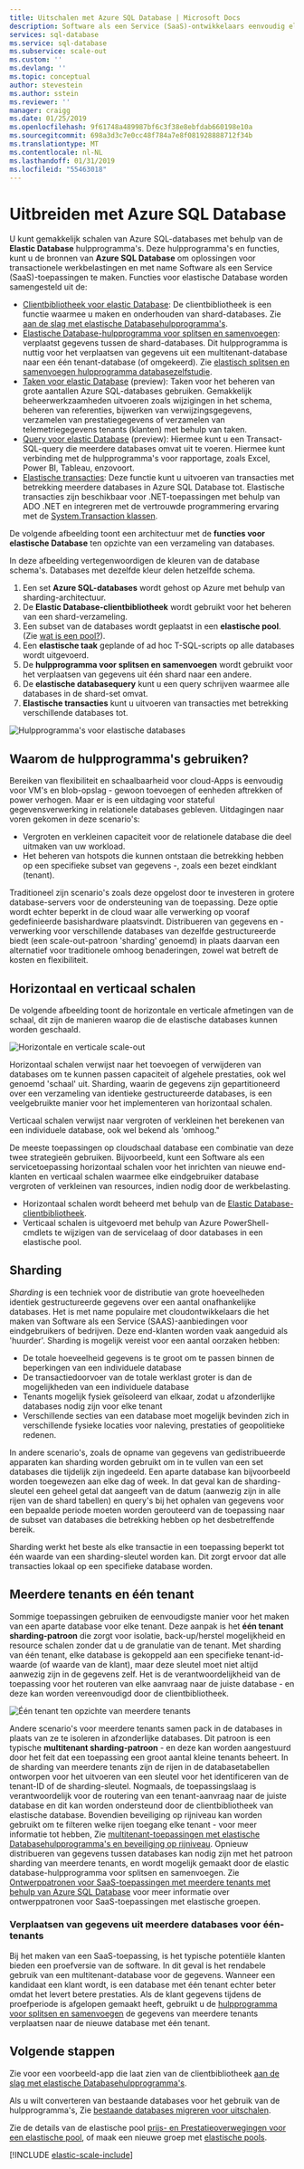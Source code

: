 ```yaml
---
title: Uitschalen met Azure SQL Database | Microsoft Docs
description: Software als een Service (SaaS)-ontwikkelaars eenvoudig elastische schaalbare databases kunt maken in de cloud met behulp van deze hulpprogramma 's
services: sql-database
ms.service: sql-database
ms.subservice: scale-out
ms.custom: ''
ms.devlang: ''
ms.topic: conceptual
author: stevestein
ms.author: sstein
ms.reviewer: ''
manager: craigg
ms.date: 01/25/2019
ms.openlocfilehash: 9f61748a489987bf6c3f38e8ebfdab660198e10a
ms.sourcegitcommit: 698a3d3c7e0cc48f784a7e8f081928888712f34b
ms.translationtype: MT
ms.contentlocale: nl-NL
ms.lasthandoff: 01/31/2019
ms.locfileid: "55463018"
---
```

# <a name="scaling-out-with-azure-sql-database"></a>Uitbreiden met Azure SQL Database
U kunt gemakkelijk schalen van Azure SQL-databases met behulp van de **Elastic Database** hulpprogramma's. Deze hulpprogramma's en functies, kunt u de bronnen van **Azure SQL Database** om oplossingen voor transactionele werkbelastingen en met name Software als een Service (SaaS)-toepassingen te maken. Functies voor elastische Database worden samengesteld uit de:

* [Clientbibliotheek voor elastic Database](sql-database-elastic-database-client-library.md): De clientbibliotheek is een functie waarmee u maken en onderhouden van shard-databases.  Zie [aan de slag met elastische Databasehulpprogramma's](sql-database-elastic-scale-get-started.md).
* [Elastische Database-hulpprogramma voor splitsen en samenvoegen](sql-database-elastic-scale-overview-split-and-merge.md): verplaatst gegevens tussen de shard-databases. Dit hulpprogramma is nuttig voor het verplaatsen van gegevens uit een multitenant-database naar een één tenant-database (of omgekeerd). Zie [elastisch splitsen en samenvoegen hulpprogramma databasezelfstudie](sql-database-elastic-scale-configure-deploy-split-and-merge.md).
* [Taken voor elastic Database](sql-database-elastic-jobs-overview.md) (preview): Taken voor het beheren van grote aantallen Azure SQL-databases gebruiken. Gemakkelijk beheerwerkzaamheden uitvoeren zoals wijzigingen in het schema, beheren van referenties, bijwerken van verwijzingsgegevens, verzamelen van prestatiegegevens of verzamelen van telemetriegegevens tenants (klanten) met behulp van taken.
* [Query voor elastic Database](sql-database-elastic-query-overview.md) (preview): Hiermee kunt u een Transact-SQL-query die meerdere databases omvat uit te voeren. Hiermee kunt verbinding met de hulpprogramma's voor rapportage, zoals Excel, Power BI, Tableau, enzovoort.
* [Elastische transacties](sql-database-elastic-transactions-overview.md): Deze functie kunt u uitvoeren van transacties met betrekking meerdere databases in Azure SQL Database tot. Elastische transacties zijn beschikbaar voor .NET-toepassingen met behulp van ADO .NET en integreren met de vertrouwde programmering ervaring met de [System.Transaction klassen](https://msdn.microsoft.com/library/system.transactions.aspx).

De volgende afbeelding toont een architectuur met de **functies voor elastische Database** ten opzichte van een verzameling van databases.

In deze afbeelding vertegenwoordigen de kleuren van de database schema's. Databases met dezelfde kleur delen hetzelfde schema.

1. Een set **Azure SQL-databases** wordt gehost op Azure met behulp van sharding-architectuur.
2. De **Elastic Database-clientbibliotheek** wordt gebruikt voor het beheren van een shard-verzameling.
3. Een subset van de databases wordt geplaatst in een **elastische pool**. (Zie [wat is een pool?](sql-database-elastic-pool.md)).
4. Een **elastische taak** geplande of ad hoc T-SQL-scripts op alle databases wordt uitgevoerd.
5. De **hulpprogramma voor splitsen en samenvoegen** wordt gebruikt voor het verplaatsen van gegevens uit één shard naar een andere.
6. De **elastische databasequery** kunt u een query schrijven waarmee alle databases in de shard-set omvat.
7. **Elastische transacties** kunt u uitvoeren van transacties met betrekking verschillende databases tot. 

![Hulpprogramma's voor elastische databases][1]

## <a name="why-use-the-tools"></a>Waarom de hulpprogramma's gebruiken?
Bereiken van flexibiliteit en schaalbaarheid voor cloud-Apps is eenvoudig voor VM's en blob-opslag - gewoon toevoegen of eenheden aftrekken of power verhogen. Maar er is een uitdaging voor stateful gegevensverwerking in relationele databases gebleven. Uitdagingen naar voren gekomen in deze scenario's:

* Vergroten en verkleinen capaciteit voor de relationele database die deel uitmaken van uw workload.
* Het beheren van hotspots die kunnen ontstaan die betrekking hebben op een specifieke subset van gegevens -, zoals een bezet eindklant (tenant).

Traditioneel zijn scenario's zoals deze opgelost door te investeren in grotere database-servers voor de ondersteuning van de toepassing. Deze optie wordt echter beperkt in de cloud waar alle verwerking op vooraf gedefinieerde basishardware plaatsvindt. Distribueren van gegevens en -verwerking voor verschillende databases van dezelfde gestructureerde biedt (een scale-out-patroon 'sharding' genoemd) in plaats daarvan een alternatief voor traditionele omhoog benaderingen, zowel wat betreft de kosten en flexibiliteit.

## <a name="horizontal-and-vertical-scaling"></a>Horizontaal en verticaal schalen
De volgende afbeelding toont de horizontale en verticale afmetingen van de schaal, dit zijn de manieren waarop die de elastische databases kunnen worden geschaald.

![Horizontale en verticale scale-out][2]

Horizontaal schalen verwijst naar het toevoegen of verwijderen van databases om te kunnen passen capaciteit of algehele prestaties, ook wel genoemd 'schaal' uit. Sharding, waarin de gegevens zijn gepartitioneerd over een verzameling van identieke gestructureerde databases, is een veelgebruikte manier voor het implementeren van horizontaal schalen.  

Verticaal schalen verwijst naar vergroten of verkleinen het berekenen van een individuele database, ook wel bekend als 'omhoog."

De meeste toepassingen op cloudschaal database een combinatie van deze twee strategieën gebruiken. Bijvoorbeeld, kunt een Software als een servicetoepassing horizontaal schalen voor het inrichten van nieuwe end-klanten en verticaal schalen waarmee elke eindgebruiker database vergroten of verkleinen van resources, indien nodig door de werkbelasting.

* Horizontaal schalen wordt beheerd met behulp van de [Elastic Database-clientbibliotheek](sql-database-elastic-database-client-library.md).
* Verticaal schalen is uitgevoerd met behulp van Azure PowerShell-cmdlets te wijzigen van de servicelaag of door databases in een elastische pool.

## <a name="sharding"></a>Sharding
*Sharding* is een techniek voor de distributie van grote hoeveelheden identiek gestructureerde gegevens over een aantal onafhankelijke databases. Het is met name populaire met cloudontwikkelaars die het maken van Software als een Service (SAAS)-aanbiedingen voor eindgebruikers of bedrijven. Deze end-klanten worden vaak aangeduid als 'huurder'. Sharding is mogelijk vereist voor een aantal oorzaken hebben:  

* De totale hoeveelheid gegevens is te groot om te passen binnen de beperkingen van een individuele database
* De transactiedoorvoer van de totale werklast groter is dan de mogelijkheden van een individuele database
* Tenants mogelijk fysiek geïsoleerd van elkaar, zodat u afzonderlijke databases nodig zijn voor elke tenant
* Verschillende secties van een database moet mogelijk bevinden zich in verschillende fysieke locaties voor naleving, prestaties of geopolitieke redenen.

In andere scenario's, zoals de opname van gegevens van gedistribueerde apparaten kan sharding worden gebruikt om in te vullen van een set databases die tijdelijk zijn ingedeeld. Een aparte database kan bijvoorbeeld worden toegewezen aan elke dag of week. In dat geval kan de sharding-sleutel een geheel getal dat aangeeft van de datum (aanwezig zijn in alle rijen van de shard tabellen) en query's bij het ophalen van gegevens voor een bepaalde periode moeten worden gerouteerd van de toepassing naar de subset van databases die betrekking hebben op het desbetreffende bereik.

Sharding werkt het beste als elke transactie in een toepassing beperkt tot één waarde van een sharding-sleutel worden kan. Dit zorgt ervoor dat alle transacties lokaal op een specifieke database worden.

## <a name="multi-tenant-and-single-tenant"></a>Meerdere tenants en één tenant
Sommige toepassingen gebruiken de eenvoudigste manier voor het maken van een aparte database voor elke tenant. Deze aanpak is het **één tenant sharding-patroon** die zorgt voor isolatie, back-up/herstel mogelijkheid en resource schalen zonder dat u de granulatie van de tenant. Met sharding van één tenant, elke database is gekoppeld aan een specifieke tenant-id-waarde (of waarde van de klant), maar deze sleutel moet niet altijd aanwezig zijn in de gegevens zelf. Het is de verantwoordelijkheid van de toepassing voor het routeren van elke aanvraag naar de juiste database - en deze kan worden vereenvoudigd door de clientbibliotheek.

![Één tenant ten opzichte van meerdere tenants][4]

Andere scenario's voor meerdere tenants samen pack in de databases in plaats van ze te isoleren in afzonderlijke databases. Dit patroon is een typische **multitenant sharding-patroon** - en deze kan worden aangestuurd door het feit dat een toepassing een groot aantal kleine tenants beheert. In de sharding van meerdere tenants zijn de rijen in de databasetabellen ontworpen voor het uitvoeren van een sleutel voor het identificeren van de tenant-ID of de sharding-sleutel. Nogmaals, de toepassingslaag is verantwoordelijk voor de routering van een tenant-aanvraag naar de juiste database en dit kan worden ondersteund door de clientbibliotheek van elastische database. Bovendien beveiliging op rijniveau kan worden gebruikt om te filteren welke rijen toegang elke tenant - voor meer informatie tot hebben, Zie [multitenant-toepassingen met elastische Databasehulpprogramma's en beveiliging op rijniveau](sql-database-elastic-tools-multi-tenant-row-level-security.md). Opnieuw distribueren van gegevens tussen databases kan nodig zijn met het patroon sharding van meerdere tenants, en wordt mogelijk gemaakt door de elastic database-hulpprogramma voor splitsen en samenvoegen. Zie [Ontwerppatronen voor SaaS-toepassingen met meerdere tenants met behulp van Azure SQL Database](sql-database-design-patterns-multi-tenancy-saas-applications.md) voor meer informatie over ontwerppatronen voor SaaS-toepassingen met elastische groepen.

### <a name="move-data-from-multiple-to-single-tenancy-databases"></a>Verplaatsen van gegevens uit meerdere databases voor één-tenants
Bij het maken van een SaaS-toepassing, is het typische potentiële klanten bieden een proefversie van de software. In dit geval is het rendabele gebruik van een multitenant-database voor de gegevens. Wanneer een kandidaat een klant wordt, is een database met één tenant echter beter omdat het levert betere prestaties. Als de klant gegevens tijdens de proefperiode is afgelopen gemaakt heeft, gebruikt u de [hulpprogramma voor splitsen en samenvoegen](sql-database-elastic-scale-overview-split-and-merge.md) de gegevens van meerdere tenants verplaatsen naar de nieuwe database met één tenant.

## <a name="next-steps"></a>Volgende stappen
Zie voor een voorbeeld-app die laat zien van de clientbibliotheek [aan de slag met elastische Databasehulpprogramma's](sql-database-elastic-scale-get-started.md).

Als u wilt converteren van bestaande databases voor het gebruik van de hulpprogramma's, Zie [bestaande databases migreren voor uitschalen](sql-database-elastic-convert-to-use-elastic-tools.md).

Zie de details van de elastische pool [prijs- en Prestatieoverwegingen voor een elastische pool](sql-database-elastic-pool.md), of maak een nieuwe groep met [elastische pools](sql-database-elastic-pool-manage-portal.md).  

[!INCLUDE [elastic-scale-include](../../includes/elastic-scale-include.md)]

<!--Anchors-->
<!--Image references-->
[1]:./media/sql-database-elastic-scale-introduction/tools.png
[2]:./media/sql-database-elastic-scale-introduction/h_versus_vert.png
[3]:./media/sql-database-elastic-scale-introduction/overview.png
[4]:./media/sql-database-elastic-scale-introduction/single_v_multi_tenant.png

